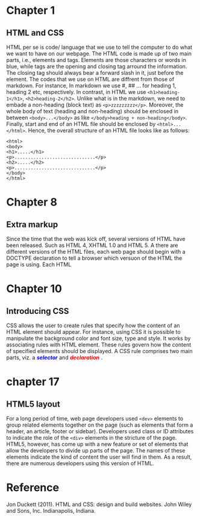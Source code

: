 # Chapter 1
## HTML and CSS
HTML per se is code/ language that we use to tell the computer to do what we want to have on our webpage. The HTML code is made up of two main parts, i.e., elements and tags. Elements are those characters or words in blue, while tags are the opening and closing tag arround the  information. The closing tag should always bear a forward slash in it, just before the element. The codes that we use on HTML are diffrent from those of markdown. 
For instance,
In markdown we use #, ## ... for heading 1, heading 2 etc, respectively. In contrast, in HTML we use `<h1>heading-1</h1>`, `<h2>heading-2</h2>`. Unlike what is in the markdown, we need to embade a non-heading (block text) as  `<p>zzzzzzzzz</p>`.
Moreover, the whole body of text (heading and non-heading) should be enclosed in between `<body>...</body>` as like `</body>heading + non-heading</body>`. Finally, start and end of an HTML file should be enclosed by `<html>...</html>`. Hence, the overall structure of an HTML file looks like as follows:
```
<html>
<body>
<h1>.....</h1>
<p>..............................</p>
<h2>.....</h2>
<p>..............................</p>
</body>
</html>
```

# Chapter 8
## Extra markup
Since the time that the web was kick off, several versions of HTML have been released. Such as HTML 4, XHTML 1.0 and HTML 5. A there are different versions of the HTML files, each web page should begin with a DOCTYPE declaration to tell a browser which versuon of the HTML the page is using. Each HTML 
# Chapter 10
## Introducing CSS
CSS allows the user to create rules that specify how the content of an HTML element should appear. For instance, using CSS it is possible to manipulate the background color and font size, type and style. It works by associating rules with HTML element. These rules govern how the content of specified elements should be displayed. A CSS rule comprises two main parts, viz. a <span style="color: blue;"> ***selector*** </span> and <span style="color: red;"> ***declaration*** </span>. 

# chapter 17
## HTML5 layout
For a long period of time, web page developers used `<dev>` elements to group related elements together on the page (such as elements that form a header, an article, footer or sidebar). Developers used class or ID attributes to indicate the role of the `<div>` elements in the stricture of the page. 
HTML5, however, has come up with a new feature or set of elements that allow the developers to divide up parts of the page. The names of these elements indicate the kind of content the user will find in them. As a result, there are numerous developers using this version of HTML. 

# Reference
Jon Duckett (2011). HTML and CSS: design and build websites. John Wiley and Sons, Inc. Indianapolis, Indiana.